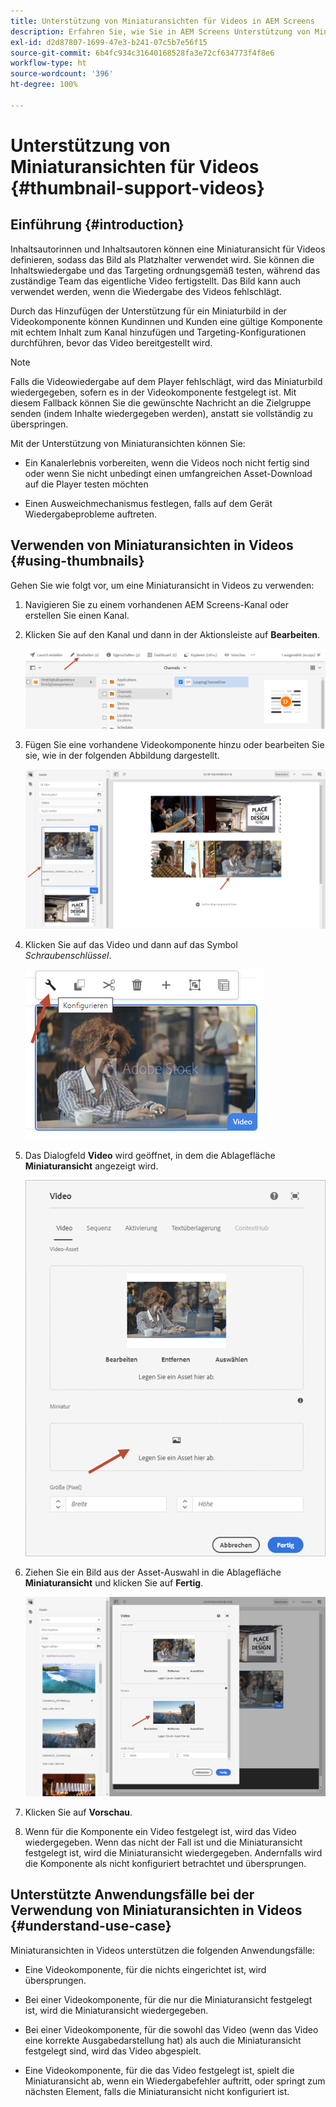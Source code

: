 ```yaml
---
title: Unterstützung von Miniaturansichten für Videos in AEM Screens
description: Erfahren Sie, wie Sie in AEM Screens Unterstützung von Miniaturansichten für Videos hinzufügen.
exl-id: d2d87807-1699-47e3-b241-07c5b7e56f15
source-git-commit: 6b4fc934c31640168528fa3e72cf634773f4f8e6
workflow-type: ht
source-wordcount: '396'
ht-degree: 100%

---
```


# Unterstützung von Miniaturansichten für Videos {#thumbnail-support-videos}

## Einführung {#introduction}

Inhaltsautorinnen und Inhaltsautoren können eine Miniaturansicht für Videos definieren, sodass das Bild als Platzhalter verwendet wird. Sie können die Inhaltswiedergabe und das Targeting ordnungsgemäß testen, während das zuständige Team das eigentliche Video fertigstellt. Das Bild kann auch verwendet werden, wenn die Wiedergabe des Videos fehlschlägt.

Durch das Hinzufügen der Unterstützung für ein Miniaturbild in der Videokomponente können Kundinnen und Kunden eine gültige Komponente mit echtem Inhalt zum Kanal hinzufügen und Targeting-Konfigurationen durchführen, bevor das Video bereitgestellt wird.

>[!NOTE]
>Falls die Videowiedergabe auf dem Player fehlschlägt, wird das Miniaturbild wiedergegeben, sofern es in der Videokomponente festgelegt ist. Mit diesem Fallback können Sie die gewünschte Nachricht an die Zielgruppe senden (indem Inhalte wiedergegeben werden), anstatt sie vollständig zu überspringen.

Mit der Unterstützung von Miniaturansichten können Sie:

* Ein Kanalerlebnis vorbereiten, wenn die Videos noch nicht fertig sind oder wenn Sie nicht unbedingt einen umfangreichen Asset-Download auf die Player testen möchten

* Einen Ausweichmechanismus festlegen, falls auf dem Gerät Wiedergabeprobleme auftreten.

## Verwenden von Miniaturansichten in Videos {#using-thumbnails}

Gehen Sie wie folgt vor, um eine Miniaturansicht in Videos zu verwenden:

1. Navigieren Sie zu einem vorhandenen AEM Screens-Kanal oder erstellen Sie einen Kanal.

1. Klicken Sie auf den Kanal und dann in der Aktionsleiste auf **Bearbeiten**.

   ![Bild](/help/user-guide/assets/thumbnails/thumbnail-1.png)

1. Fügen Sie eine vorhandene Videokomponente hinzu oder bearbeiten Sie sie, wie in der folgenden Abbildung dargestellt.

   ![Bild](/help/user-guide/assets/thumbnails/thumbnail-2.png)

1. Klicken Sie auf das Video und dann auf das Symbol *Schraubenschlüssel*.

   ![Bild](/help/user-guide/assets/thumbnails/thumbnail-3.png)

1. Das Dialogfeld **Video** wird geöffnet, in dem die Ablagefläche **Miniaturansicht** angezeigt wird.

   ![Bild](/help/user-guide/assets/thumbnails/thumbnail-4.png)

1. Ziehen Sie ein Bild aus der Asset-Auswahl in die Ablagefläche **Miniaturansicht** und klicken Sie auf **Fertig**.

   ![Bild](/help/user-guide/assets/thumbnails/thumbnail-5.png)

1. Klicken Sie auf **Vorschau**. 

1. Wenn für die Komponente ein Video festgelegt ist, wird das Video wiedergegeben. Wenn das nicht der Fall ist und die Miniaturansicht festgelegt ist, wird die Miniaturansicht wiedergegeben. Andernfalls wird die Komponente als nicht konfiguriert betrachtet und übersprungen.

## Unterstützte Anwendungsfälle bei der Verwendung von Miniaturansichten in Videos {#understand-use-case}

Miniaturansichten in Videos unterstützen die folgenden Anwendungsfälle:

* Eine Videokomponente, für die nichts eingerichtet ist, wird übersprungen.

* Bei einer Videokomponente, für die nur die Miniaturansicht festgelegt ist, wird die Miniaturansicht wiedergegeben.

* Bei einer Videokomponente, für die sowohl das Video (wenn das Video eine korrekte Ausgabedarstellung hat) als auch die Miniaturansicht festgelegt sind, wird das Video abgespielt.

* Eine Videokomponente, für die das Video festgelegt ist, spielt die Miniaturansicht ab, wenn ein Wiedergabefehler auftritt, oder springt zum nächsten Element, falls die Miniaturansicht nicht konfiguriert ist.
